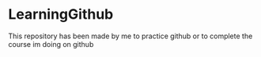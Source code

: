 # LearningGithub
This repository has been made by me to practice github or to complete the course im doing on github
